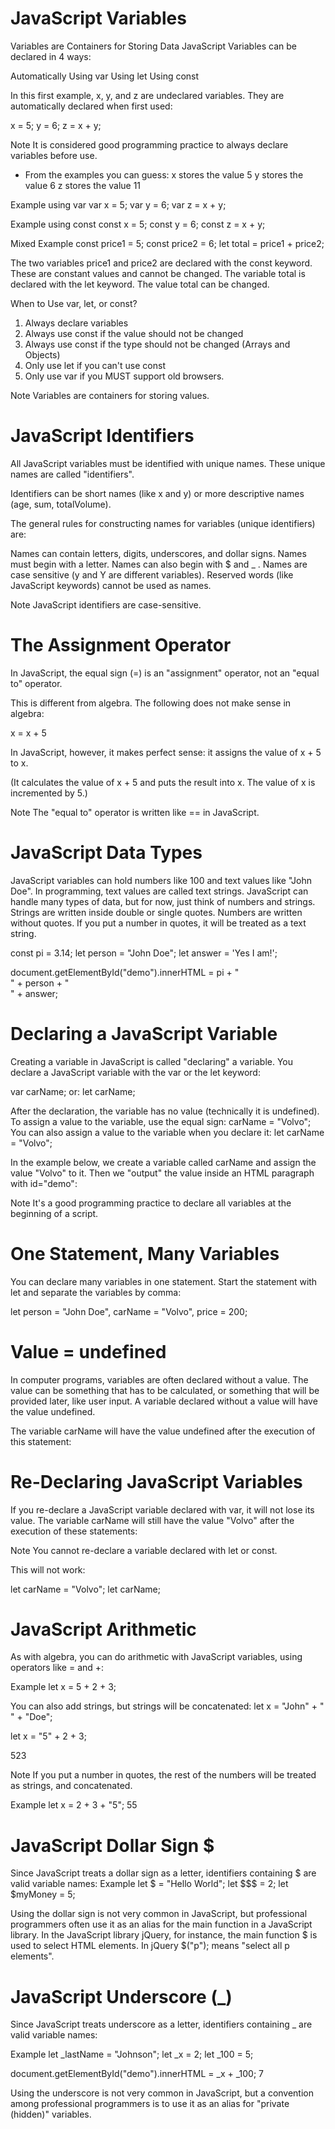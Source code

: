 # JavaScript Variables
Variables are Containers for Storing Data
JavaScript Variables can be declared in 4 ways:

Automatically
Using var
Using let
Using const

In this first example, x, y, and z are undeclared variables.
They are automatically declared when first used:

x = 5;
y = 6;
z = x + y;

Note
It is considered good programming practice to always declare variables before use.

* From the examples you can guess:
x stores the value 5
y stores the value 6
z stores the value 11

Example using var
var x = 5;
var y = 6;
var z = x + y;

Example using const
const x = 5;
const y = 6;
const z = x + y;

Mixed Example
const price1 = 5;
const price2 = 6;
let total = price1 + price2;

The two variables price1 and price2 are declared with the const keyword.
These are constant values and cannot be changed.
The variable total is declared with the let keyword.
The value total can be changed.

When to Use var, let, or const?
1. Always declare variables
2. Always use const if the value should not be changed
3. Always use const if the type should not be changed (Arrays and Objects)
4. Only use let if you can't use const
5. Only use var if you MUST support old browsers.

Note
Variables are containers for storing values.

# JavaScript Identifiers
All JavaScript variables must be identified with unique names.
These unique names are called "identifiers".

Identifiers can be short names (like x and y) or more descriptive names (age, sum, totalVolume).

The general rules for constructing names for variables (unique identifiers) are:

Names can contain letters, digits, underscores, and dollar signs.
Names must begin with a letter.
Names can also begin with $ and _ .
Names are case sensitive (y and Y are different variables).
Reserved words (like JavaScript keywords) cannot be used as names.

Note
JavaScript identifiers are case-sensitive.

# The Assignment Operator
In JavaScript, the equal sign (=) is an "assignment" operator, not an "equal to" operator.

This is different from algebra. The following does not make sense in algebra:

x = x + 5

In JavaScript, however, it makes perfect sense: it assigns the value of x + 5 to x.

(It calculates the value of x + 5 and puts the result into x. The value of x is incremented by 5.)

Note
The "equal to" operator is written like == in JavaScript.

# JavaScript Data Types
JavaScript variables can hold numbers like 100 and text values like "John Doe".
In programming, text values are called text strings.
JavaScript can handle many types of data, but for now, just think of numbers and strings.
Strings are written inside double or single quotes. Numbers are written without quotes.
If you put a number in quotes, it will be treated as a text string.

const pi = 3.14;
let person = "John Doe";
let answer = 'Yes I am!';

document.getElementById("demo").innerHTML =
pi + "<br>" + person + "<br>" + answer;

# Declaring a JavaScript Variable
Creating a variable in JavaScript is called "declaring" a variable.
You declare a JavaScript variable with the var or the let keyword:

var carName;
or:
let carName;

After the declaration, the variable has no value (technically it is undefined).
To assign a value to the variable, use the equal sign:
carName = "Volvo";
You can also assign a value to the variable when you declare it:
let carName = "Volvo";


In the example below, we create a variable called carName and assign the value "Volvo" to it.
Then we "output" the value inside an HTML paragraph with id="demo":

<p id="demo"></p>
<script>
let carName = "Volvo";
document.getElementById("demo").innerHTML = carName;
</script>

Note
It's a good programming practice to declare all variables at the beginning of a script.


# One Statement, Many Variables
You can declare many variables in one statement.
Start the statement with let and separate the variables by comma:

let person = "John Doe", carName = "Volvo", price = 200;


# Value = undefined
In computer programs, variables are often declared without a value.
The value can be something that has to be calculated, or something that will be provided later, like user input.
A variable declared without a value will have the value undefined.

The variable carName will have the value undefined after the execution of this statement:
<p id="demo"></p>

<script>
let carName;
document.getElementById("demo").innerHTML = carName;
</script>

# Re-Declaring JavaScript Variables
If you re-declare a JavaScript variable declared with var, it will not lose its value.
The variable carName will still have the value "Volvo" after the execution of these statements:

<p id="demo"></p>
<script>
var carName = "Volvo";
var carName;
document.getElementById("demo").innerHTML = carName;
</script>

Note
You cannot re-declare a variable declared with let or const.

This will not work:

let carName = "Volvo";
let carName;


# JavaScript Arithmetic
As with algebra, you can do arithmetic with JavaScript variables, using operators like = and +:

Example
let x = 5 + 2 + 3;

You can also add strings, but strings will be concatenated:
let x = "John" + " " + "Doe";


let x = "5" + 2 + 3;
<p id="demo"></p>

<script>
let x = "5" + 2 + 3;
document.getElementById("demo").innerHTML = x;
</script>

523

Note
If you put a number in quotes, the rest of the numbers will be treated as strings, and concatenated.



Example
let x = 2 + 3 + "5";
55

# JavaScript Dollar Sign $

Since JavaScript treats a dollar sign as a letter, identifiers containing $ are valid variable names:
Example
let $ = "Hello World";
let $$$ = 2;
let $myMoney = 5;

<p id="demo"></p>

<script>
let $$$ = 2;
let $myMoney = 5;
document.getElementById("demo").innerHTML = $$$ + $myMoney;
</script>

Using the dollar sign is not very common in JavaScript, but professional programmers often use it as an alias for the main function in a JavaScript library.
In the JavaScript library jQuery, for instance, the main function $ is used to select HTML elements. In jQuery $("p"); means "select all p elements".

# JavaScript Underscore (_)
Since JavaScript treats underscore as a letter, identifiers containing _ are valid variable names:

Example
let _lastName = "Johnson";
let _x = 2;
let _100 = 5;

document.getElementById("demo").innerHTML = _x + _100;
7

Using the underscore is not very common in JavaScript, but a convention among professional programmers is to use it as an alias for "private (hidden)" variables.








